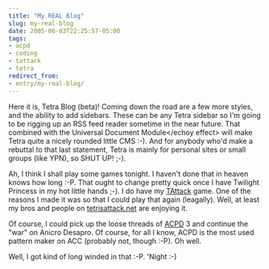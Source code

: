 ```yaml
---
title: "My REAL Blog"
slug: my-real-blog
date: 2005-06-03T22:25:57-05:00
tags:
- acpd
- coding
- tattack
- tetra
redirect_from:
- entry/my-real-blog/
---
```

Here it is, Tetra Blog (beta)! Coming down the road are a few more styles, and the ability to add sidebars. These can be any Tetra sidebar so I'm going to be rigging up an RSS feed reader sometime in the near future. That combined with the <echoy effect>Universal Document Module</echoy effect> will make Tetra quite a nicely rounded little CMS :-). And for anybody who'd make a rebuttal to that last statement, Tetra is mainly for personal sites or small groups (like YPN), so SHUT UP! ;-).

Ah, I think I shall play some games tonight. I haven't done that in heaven knows how long :-P. That ought to change pretty quick once I have Twilight Princess in my hot little hands ;-). I do have my [TAttack](http://www.dxprog.com/TAttack.zip) game. One of the reasons I made it was so that I could play that again (leagally). Well, at least my bros and people on [tetrisattack.net](http://www.tetrisattack.net) are enjoying it.

Of course, I could pick up the loose threads of [ACPD](http://www.dxprog.com/ACPatDes.zip) 3 and continue the "war" on Anicro Desapro. Of course, for all I know, ACPD is the most used pattern maker on ACC (probably not, though :-P). Oh well.

Well, I got kind of long winded in that :-P. 'Night :-)

